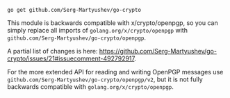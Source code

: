 ```
go get github.com/Serg-Martyushev/go-crypto
```

This module is backwards compatible with x/crypto/openpgp,
so you can simply replace all imports of `golang.org/x/crypto/openpgp` with
`github.com/Serg-Martyushev/go-crypto/openpgp`.

A partial list of changes is here: https://github.com/Serg-Martyushev/go-crypto/issues/21#issuecomment-492792917.

For the more extended API for reading and writing OpenPGP messages use `github.com/Serg-Martyushev/go-crypto/openpgp/v2`, but it is not fully backwards compatible with `golang.org/x/crypto/openpgp`. 
